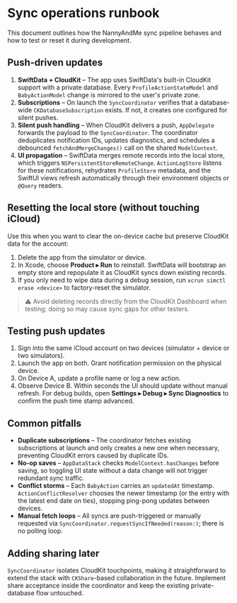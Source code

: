 # Sync operations runbook

This document outlines how the NannyAndMe sync pipeline behaves and how to test or reset it during development.

## Push-driven updates

1. **SwiftData + CloudKit** – The app uses SwiftData's built-in CloudKit support with a private database. Every `ProfileActionStateModel` and `BabyActionModel` change is mirrored to the user's private zone.
2. **Subscriptions** – On launch the `SyncCoordinator` verifies that a database-wide `CKDatabaseSubscription` exists. If not, it creates one configured for silent pushes.
3. **Silent push handling** – When CloudKit delivers a push, `AppDelegate` forwards the payload to the `SyncCoordinator`. The coordinator deduplicates notification IDs, updates diagnostics, and schedules a debounced `fetchAndMergeChanges()` call on the shared `ModelContext`.
4. **UI propagation** – SwiftData merges remote records into the local store, which triggers `NSPersistentStoreRemoteChange`. `ActionLogStore` listens for these notifications, rehydrates `ProfileStore` metadata, and the SwiftUI views refresh automatically through their environment objects or `@Query` readers.

## Resetting the local store (without touching iCloud)

Use this when you want to clear the on-device cache but preserve CloudKit data for the account:

1. Delete the app from the simulator or device.
2. In Xcode, choose **Product ▸ Run** to reinstall. SwiftData will bootstrap an empty store and repopulate it as CloudKit syncs down existing records.
3. If you only need to wipe data during a debug session, run `xcrun simctl erase <device>` to factory-reset the simulator.

> ⚠️ Avoid deleting records directly from the CloudKit Dashboard when testing; doing so may cause sync gaps for other testers.

## Testing push updates

1. Sign into the same iCloud account on two devices (simulator + device or two simulators).
2. Launch the app on both. Grant notification permission on the physical device.
3. On Device A, update a profile name or log a new action.
4. Observe Device B. Within seconds the UI should update without manual refresh. For debug builds, open **Settings ▸ Debug ▸ Sync Diagnostics** to confirm the push time stamp advanced.

## Common pitfalls

- **Duplicate subscriptions** – The coordinator fetches existing subscriptions at launch and only creates a new one when necessary, preventing CloudKit errors caused by duplicate IDs.
- **No-op saves** – `AppDataStack` checks `ModelContext.hasChanges` before saving, so toggling UI state without a data change will not trigger redundant sync traffic.
- **Conflict storms** – Each `BabyAction` carries an `updatedAt` timestamp. `ActionConflictResolver` chooses the newer timestamp (or the entry with the latest end date on ties), stopping ping-pong updates between devices.
- **Manual fetch loops** – All syncs are push-triggered or manually requested via `SyncCoordinator.requestSyncIfNeeded(reason:)`; there is no polling loop.

## Adding sharing later

`SyncCoordinator` isolates CloudKit touchpoints, making it straightforward to extend the stack with `CKShare`-based collaboration in the future. Implement share acceptance inside the coordinator and keep the existing private-database flow untouched.
